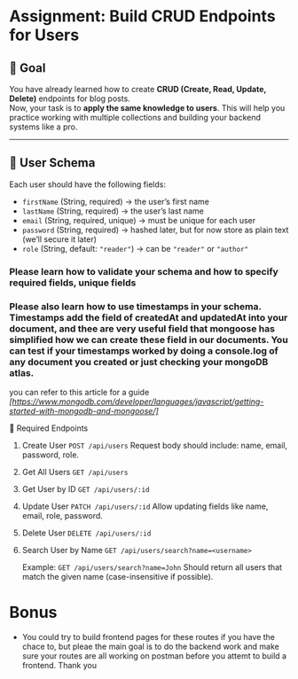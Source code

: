 # Assignment: Build CRUD Endpoints for Users

## 🎯 Goal

You have already learned how to create **CRUD (Create, Read, Update, Delete)** endpoints for blog posts.  
Now, your task is to **apply the same knowledge to users**. This will help you practice working with multiple collections and building your backend systems like a pro.

---

## 📌 User Schema

Each user should have the following fields:

- `firstName` (String, required) → the user’s first name
- `lastName` (String, required) → the user’s last name
- `email` (String, required, unique) → must be unique for each user
- `password` (String, required) → hashed later, but for now store as plain text (we’ll secure it later)
- `role` (String, default: `"reader"`) → can be `"reader"` or `"author"`

### Please learn how to validate your schema and how to specify required fields, unique fields

### Please also learn how to use timestamps in your schema. Timestamps add the field of createdAt and updatedAt into your document, and thee are very useful field that mongoose has simplified how we can create these field in our documents. You can test if your timestamps worked by doing a console.log of any document you created or just checking your mongoDB atlas.

you can refer to this article for a guide _[https://www.mongodb.com/developer/languages/javascript/getting-started-with-mongodb-and-mongoose/]_

📌 Required Endpoints

1. Create User
   `POST /api/users`
   Request body should include: name, email, password, role.

2. Get All Users
   `GET /api/users`

3. Get User by ID
   `GET /api/users/:id`

4. Update User
   `PATCH /api/users/:id`
   Allow updating fields like name, email, role, password.

5. Delete User
   `DELETE /api/users/:id`

6. Search User by Name
   `GET /api/users/search?name=<username>`

   Example: `GET /api/users/search?name=John`
   Should return all users that match the given name (case-insensitive if possible).

# Bonus

- You could try to build frontend pages for these routes if you have the chace to, but pleae the main goal is to do the backend work and make sure your routes are all working on postman before you attemt to build a frontend. Thank you

 <!-- {
  "firstName": "Jon",
            "lastName": "Snow",
            "email": "jonsnow.com",
            "password": "password123456789",
            "role": "admin"
  } -->

   <!-- {
    "email": "amadiohah@example.com",
    "password": "password12345"
  } -->

   <!-- {
    "email": {"$gt": ""},
    "password": "{{readerPassword}}"
  } -->
